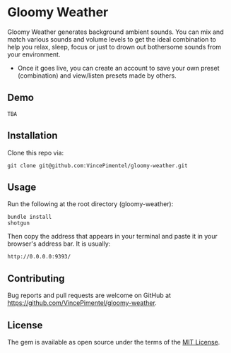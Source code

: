 # Gloomy Weather

Gloomy Weather generates background ambient sounds. You can mix and match various sounds and volume levels to get the ideal combination to help you relax, sleep, focus or just to drown out bothersome sounds from your environment.

* Once it goes live, you can create an account to save your own preset (combination) and view/listen presets made by others.

## Demo

```
TBA
```

## Installation

Clone this repo via:

```
git clone git@github.com:VincePimentel/gloomy-weather.git
```

## Usage

Run the following at the root directory (gloomy-weather):

```
bundle install
shotgun
```
Then copy the address that appears in your terminal and paste it in your browser's address bar. It is usually:

```
http://0.0.0.0:9393/
```

## Contributing

Bug reports and pull requests are welcome on GitHub at https://github.com/VincePimentel/gloomy-weather.

## License

The gem is available as open source under the terms of the [MIT License](https://opensource.org/licenses/MIT).
